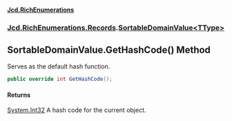 #### [Jcd.RichEnumerations](index.md 'index')

### [Jcd.RichEnumerations.Records](Jcd.RichEnumerations.Records.md 'Jcd.RichEnumerations.Records').[SortableDomainValue&lt;TType&gt;](SortableDomainValue_TType_.md 'Jcd.RichEnumerations.Records.SortableDomainValue<TType>')

## SortableDomainValue<TType>.GetHashCode() Method

Serves as the default hash function.

```csharp
public override int GetHashCode();
```

#### Returns

[System.Int32](https://docs.microsoft.com/en-us/dotnet/api/System.Int32 'System.Int32')
A hash code for the current object.